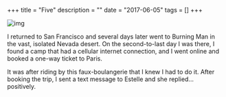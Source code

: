 +++
title = "Five"
description = ""
date = "2017-06-05"
tags = []
+++

![img](/images/photos/boulangerie-de-black-rock.png)

I returned to San Francisco and several days later went to Burning Man in the vast, isolated Nevada desert. On the second-to-last day I was there, I found a camp that had a cellular internet connection, and I went online and booked a one-way ticket to Paris.

It was after riding by this faux-boulangerie that I knew I had to do it. After booking the trip, I sent a text message to Estelle and she replied... positively.
